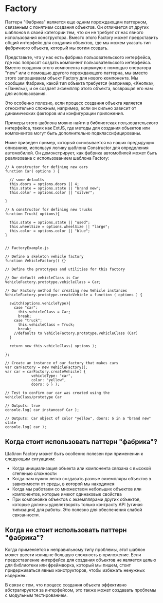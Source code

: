 Factory
=======

Паттерн "Фабрика" является еще одним порождающим паттерном, связанным с понятием создания объектов. Он отличается от других шаблонов в своей категории тем, что он не требует от нас явного использования конструктора. Вместо этого Factory может предоставить общий интерфейс для создания объектов, где мы можем указать тип фабричного объекта, который мы хотим создать.

Представьте, что у нас есть фабрика пользовательского интерфейса, где нас
попросят создать компонент пользовательского интерфейса. Вместо создания
этого компонента напрямую с помощью оператора "new" или с помощью другого
порождающего паттерна, мы вместо этого запрашиваем объект Factory для нового
компонента. Мы сообщим Фабрике, какой тип объекта требуется
(например, «Кнопка», «Панель»), и он создает экземпляр этого объекта,
возвращая его нам для использования.

Это особенно полезно, если процесс создания объекта является относительно сложным, например,
если он сильно зависит от динамических факторов или конфигурации приложения.

Примеры этого шаблона можно найти в библиотеках пользовательского интерфейса, таких как ExtJS, где методы для создания объектов или компонентов могут быть дополнительно подклассифицированы.

Ниже приведен пример, который основывается на наших предыдущих описаниях, используя логику шаблона Constructor для определения автомобилей. Он демонстрирует, как фабрика автомобилей может быть реализована с использованием шаблона Factory:

```
// A constructor for defining new cars
function Car( options ) {

  // some defaults
  this.doors = options.doors || 4;
  this.state = options.state || "brand new";
  this.color = options.color || "silver";

}

// A constructor for defining new trucks
function Truck( options){

  this.state = options.state || "used";
  this.wheelSize = options.wheelSize || "large";
  this.color = options.color || "blue";
}


// FactoryExample.js

// Define a skeleton vehicle factory
function VehicleFactory() {}

// Define the prototypes and utilities for this factory

// Our default vehicleClass is Car
VehicleFactory.prototype.vehicleClass = Car;

// Our Factory method for creating new Vehicle instances
VehicleFactory.prototype.createVehicle = function ( options ) {

  switch(options.vehicleType){
    case "car":
      this.vehicleClass = Car;
      break;
    case "truck":
      this.vehicleClass = Truck;
      break;
    //defaults to VehicleFactory.prototype.vehicleClass (Car)
  }

  return new this.vehicleClass( options );

};

// Create an instance of our factory that makes cars
var carFactory = new VehicleFactory();
var car = carFactory.createVehicle( {
            vehicleType: "car",
            color: "yellow",
            doors: 6 } );

// Test to confirm our car was created using the vehicleClass/prototype Car

// Outputs: true
console.log( car instanceof Car );

// Outputs: Car object of color "yellow", doors: 6 in a "brand new" state
console.log( car );
```

Когда стоит использовать паттерн "фабрика"?
-------------------------------------------


Шаблон Factory может быть особенно полезен при применении к следующим ситуациям:

* Когда инициализация объекта или компонента связана с высокой степенью сложности
* Когда нам нужно легко создавать разные экземпляры объектов в зависимости от среды, в которой мы находимся
* Когда мы работаем со множеством небольших объектов или компонентов, которые имеют одинаковые свойства
* При компоновке объектов с экземплярами других объектов, которые должны удовлетворять только контракту API (утиная типизация) для работы. Это полезно для обеспечения слабой связанности.

Когда не стоит использовать паттерн "фабрика"?
--------------------------------------------------------------
Когда применяется к неправильному типу проблемы, этот шаблон может ввести
излишне большую сложность в приложение. Если предоставление интерфейса для
создания объектов не является целью для библиотеки или фреймворка,
который мы пишем, стоит придерживаться явных конструкторов,
чтобы избежать ненужных издержек.

В связи с тем, что процесс создания объекта эффективно абстрагируется
за интерфейсом, это также может создавать проблемы с модульным
тестированием.